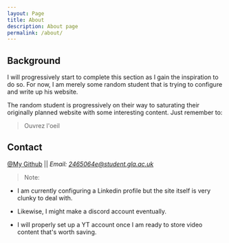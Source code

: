 ```yaml
---
layout: Page
title: About
description: About page
permalink: /about/
---
```


## Background
I will progressively start to complete this section as I gain the inspiration to do so. For now, I am merely some random student that is trying to configure and write up his website.

The random student is progressively on their way to saturating their originally planned website with some interesting content. Just remember to:
> Ouvrez l'oeil

## Contact
[@My Github](https://github.com/MoradEnCours)  || <em>Email: 2465064e@student.gla.ac.uk</em>


> Note:

* I am currently configuring a Linkedin profile but the site itself is very clunky to deal with.<br/>

* Likewise, I might make a discord account eventually.

* I will properly set up a YT account once I am ready to store video content that's worth saving.
